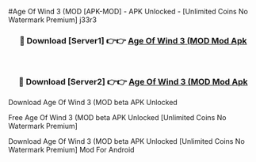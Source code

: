 #Age Of Wind 3 (MOD [APK-MOD] - APK Unlocked - [Unlimited Coins No Watermark Premium] j33r3



<div align="center">

<h3>🔴 Download [Server1] 👉👉 <a href="https://momento.my/?title=Age_Of_Wind_3_(MOD">Age Of Wind 3 (MOD Mod Apk</a></h3><br>

<h3>🔴 Download [Server2] 👉👉 <a href="https://momento.my/?title=Age_Of_Wind_3_(MOD">Age Of Wind 3 (MOD Mod Apk</a></h3>
</div>



Download Age Of Wind 3 (MOD beta APK Unlocked

Free Age Of Wind 3 (MOD beta APK Unlocked [Unlimited Coins No Watermark Premium]

Download Age Of Wind 3 (MOD beta APK Unlocked [Unlimited Coins No Watermark Premium] Mod For Android
